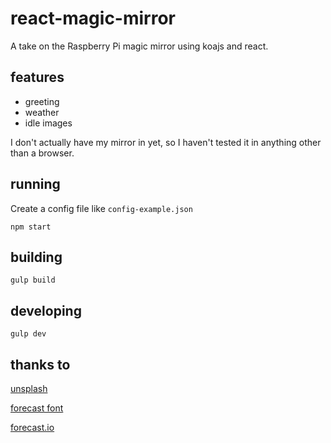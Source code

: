 # react-magic-mirror
A take on the Raspberry Pi magic mirror using koajs and react.

## features

* greeting
* weather
* idle images

I don't actually have my mirror in yet, so I haven't tested it in anything other than a browser.

## running
Create a config file like `config-example.json`

`npm start`

## building
`gulp build`

## developing
`gulp dev`

## thanks to

[unsplash](www.unsplash.com)

[forecast font](http://forecastfont.iconvau.lt/)

[forecast.io](https://developer.forecast.io/)
